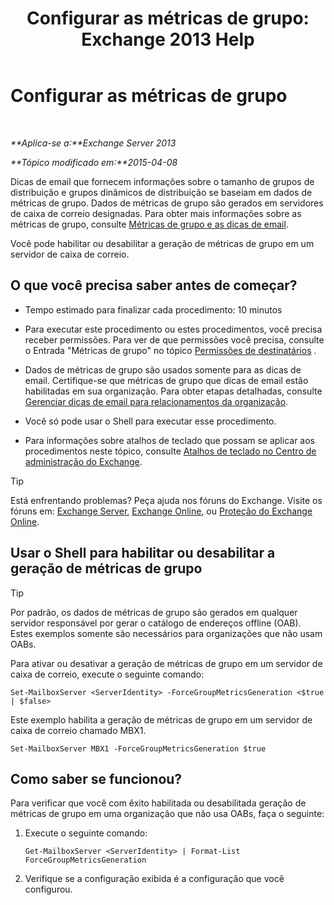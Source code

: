 ﻿---
title: 'Configurar as métricas de grupo: Exchange 2013 Help'
TOCTitle: Configurar as métricas de grupo
ms:assetid: 76ccd6a7-e2ec-42f4-9ab3-e8cc257ac896
ms:mtpsurl: https://technet.microsoft.com/pt-br/library/JJ649327(v=EXCHG.150)
ms:contentKeyID: 50485946
ms.date: 05/22/2018
mtps_version: v=EXCHG.150
ms.translationtype: MT
---

# Configurar as métricas de grupo

 

_**Aplica-se a:**Exchange Server 2013_

_**Tópico modificado em:**2015-04-08_

Dicas de email que fornecem informações sobre o tamanho de grupos de distribuição e grupos dinâmicos de distribuição se baseiam em dados de métricas de grupo. Dados de métricas de grupo são gerados em servidores de caixa de correio designadas. Para obter mais informações sobre as métricas de grupo, consulte [Métricas de grupo e as dicas de email](group-metrics-and-mailtips-exchange-2013-help.md).

Você pode habilitar ou desabilitar a geração de métricas de grupo em um servidor de caixa de correio.

## O que você precisa saber antes de começar?

  - Tempo estimado para finalizar cada procedimento: 10 minutos

  - Para executar este procedimento ou estes procedimentos, você precisa receber permissões. Para ver de que permissões você precisa, consulte o Entrada "Métricas de grupo" no tópico [Permissões de destinatários](recipients-permissions-exchange-2013-help.md) .

  - Dados de métricas de grupo são usados somente para as dicas de email. Certifique-se que métricas de grupo que dicas de email estão habilitadas em sua organização. Para obter etapas detalhadas, consulte [Gerenciar dicas de email para relacionamentos da organização](manage-mailtips-for-organization-relationships-exchange-2013-help.md).

  - Você só pode usar o Shell para executar esse procedimento.

  - Para informações sobre atalhos de teclado que possam se aplicar aos procedimentos neste tópico, consulte [Atalhos de teclado no Centro de administração do Exchange](keyboard-shortcuts-in-the-exchange-admin-center-exchange-online-protection-help.md).


> [!TIP]
> Está enfrentando problemas? Peça ajuda nos fóruns do Exchange. Visite os fóruns em: <A href="https://go.microsoft.com/fwlink/p/?linkid=60612">Exchange Server</A>, <A href="https://go.microsoft.com/fwlink/p/?linkid=267542">Exchange Online</A>, ou <A href="https://go.microsoft.com/fwlink/p/?linkid=285351">Proteção do Exchange Online</A>.



## Usar o Shell para habilitar ou desabilitar a geração de métricas de grupo


> [!TIP]
> Por padrão, os dados de métricas de grupo são gerados em qualquer servidor responsável por gerar o catálogo de endereços offline (OAB). Estes exemplos somente são necessários para organizações que não usam OABs.



Para ativar ou desativar a geração de métricas de grupo em um servidor de caixa de correio, execute o seguinte comando:

    Set-MailboxServer <ServerIdentity> -ForceGroupMetricsGeneration <$true | $false>

Este exemplo habilita a geração de métricas de grupo em um servidor de caixa de correio chamado MBX1.

    Set-MailboxServer MBX1 -ForceGroupMetricsGeneration $true

## Como saber se funcionou?

Para verificar que você com êxito habilitada ou desabilitada geração de métricas de grupo em uma organização que não usa OABs, faça o seguinte:

1.  Execute o seguinte comando:
    
        Get-MailboxServer <ServerIdentity> | Format-List ForceGroupMetricsGeneration

2.  Verifique se a configuração exibida é a configuração que você configurou.

